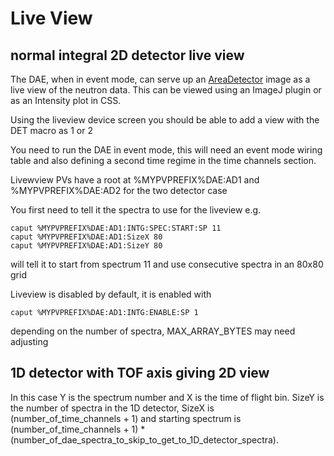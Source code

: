 # Live View

## normal integral 2D detector live view
 
The DAE, when in event mode, can serve up an [AreaDetector](https://github.com/areaDetector/ADCore) image as a live view of the neutron data. This can be viewed using an ImageJ plugin or as an Intensity plot in CSS.

Using the liveview device screen you should be able to add a view with the DET macro as 1 or 2

You need to run the DAE in event mode, this will need an event mode wiring table and also defining a second time regime in the time channels section. 
 
Livewview PVs have a root at %MYPVPREFIX%DAE:AD1 and %MYPVPREFIX%DAE:AD2 for the two detector case

You first need to tell it the spectra to use for the liveview e.g.
```
caput %MYPVPREFIX%DAE:AD1:INTG:SPEC:START:SP 11
caput %MYPVPREFIX%DAE:AD1:SizeX 80
caput %MYPVPREFIX%DAE:AD1:SizeY 80
```
will tell it to start from spectrum 11 and use consecutive spectra in an 80x80 grid

Liveview is disabled by default, it is enabled with
```
caput %MYPVPREFIX%DAE:AD1:INTG:ENABLE:SP 1
```
depending on the number of spectra, MAX_ARRAY_BYTES may need adjusting

## 1D detector with TOF axis giving 2D view

In this case Y is the spectrum number and X is the time of flight bin. SizeY is the number of spectra in the 1D detector, SizeX is (number_of_time_channels + 1) and starting spectrum is (number_of_time_channels + 1) * (number_of_dae_spectra_to_skip_to_get_to_1D_detector_spectra).